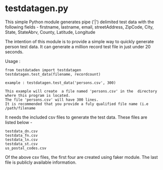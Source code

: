 # testdatagen.py

This simple Python module generates pipe ('|') delimited test data with the following fields - 
firstname, lastname, email, streetAddress, ZipCode, City, State, StateAbrv, County, Latitude, Longitude

The intention of this module is to provide a simple way to quickly generate person test data. 
It can generate a million record test file in just under 20 seconds.

Usage :

    from testdataden import testdatagen
    testdatagen.test_data(filename, recordcount)
    
    example : testdatagen.test_data('persons.csv', 300)
    
    This example will create  a file named 'persons.csv' in the  directory where this program is located.
    The file 'persons.csv' will have 300 lines.
    It is recommended that you provide a fuly qualified file name (i.e /path/filename


It needs the included csv files to generate the test data. These files are listed below -

	testdata_dn.csv
	testdata_fn.csv
	testdata_ln.csv
	testdata_st.csv
	us_postal_codes.csv
Of the above csv files, the first four are created using faker module. The last file is publicly available information.
